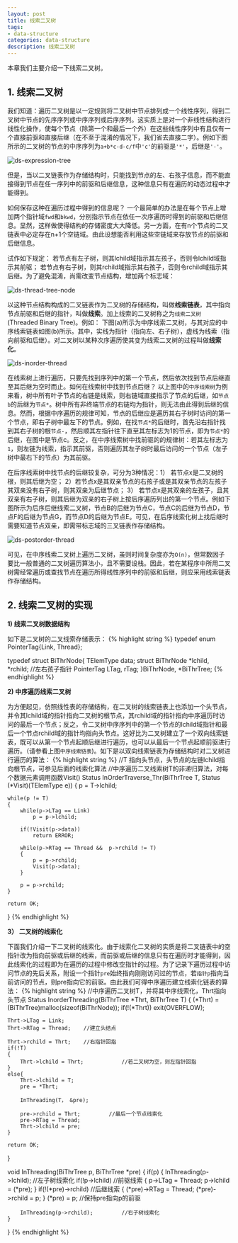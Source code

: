 ```yaml
---
layout: post
title: 线索二叉树
tags:
- data-structure
categories: data-structure
description: 线索二叉树
---
```


本章我们主要介绍一下线索二叉树。


<!-- more -->


## 1. 线索二叉树
我们知道：遍历二叉树是以一定规则将二叉树中节点排列成一个线性序列，得到二叉树中节点的先序序列或中序序列或后序序列。这实质上是对一个非线性结构进行线性化操作，使每个节点（除第一个和最后一个外）在这些线性序列中有且仅有一个直接前驱和直接后继（在不至于混淆的情况下，我们省去直接二字）。例如下图所示的二叉树的节点的中序序列为```a+b*c-d-c/f```中```'c'```的前驱是```'*'```，后继是```'-'```。

![ds-expression-tree](https://ivanzz1001.github.io/records/assets/img/data_structure/ds_expression_tree.jpg)

但是，当以二叉链表作为存储结构时，只能找到节点的左、右孩子信息，而不能直接得到节点在任一序列中的前驱和后继信息，这种信息只有在遍历的动态过程中才能得到。

如何保存这种在遍历过程中得到的信息呢？ 一个最简单的办法是在每个节点上增加两个指针域```fwd```和```bkwd```，分别指示节点在依任一次序遍历时得到的前驱和后继信息。显然，这样做使得结构的存储密度大大降低。另一方面，在有n个节点的二叉链表中必定存在n+1个空链域。由此设想能否利用这些空链域来存放节点的前驱和后继信息。

试作如下规定： 若节点有左子树，则其lchild域指示其左孩子，否则令lchild域指示其前驱； 若节点有右子树，则其rchild域指示其右孩子，否则令rchild域指示其后继。为了避免混淆，尚需改变节点结构，增加两个标志域：

![ds-thread-tree-node](https://ivanzz1001.github.io/records/assets/img/data_structure/ds_thread_tree_node.jpg)


以这种节点结构构成的二叉链表作为二叉树的存储结构，叫做**线索链表**，其中指向节点前驱和后继的指针，叫做**线索**。加上线索的二叉树称之为```线索二叉树```(Threaded Binary Tree)。例如： 下图(a)所示为中序线索二叉树，与其对应的中序线索链表如图(b)所示。其中，实线为指针（指向左、右子树），虚线为线索（指向前驱和后继）。对二叉树以某种次序遍历使其变为线索二叉树的过程叫做**线索化**。

![ds-inorder-thread](https://ivanzz1001.github.io/records/assets/img/data_structure/ds_inorder_thread.jpg)


在线索树上进行遍历，只要先找到序列中的第一个节点，然后依次找到节点后继直至其后继为空时而止。如何在线索树中找到节点后继？ 以上图中的```中序线索树```为例来看，树中所有叶子节点的右链是线索，则右链域直接指示了节点的后继，如```节点b```的后继为```节点*```。树中所有非终端节点的右链均为指针，则无法由此得到后继的信息。然而，根据中序遍历的规律可知，节点的后继应是遍历其右子树时访问的第一个节点，即右子树中最左下的节点。例如，在找```节点*```的后继时，首先沿右指针找到其右子树的根```节点-```，然后顺其左指针往下直至其左标志为1的节点，即为```节点*```的后继，在图中是节点c。反之，在中序线索树中找前驱的的规律树：若其左标志为```1```，则左链为线索，指示其前驱，否则遍历其左子树时最后访问的一个节点（左子树中最右下的节点）为其前驱。


在后序线索树中找节点的后继较复杂，可分为3种情况：1） 若节点x是二叉树的根，则其后继为空； 2）若节点x是其双亲节点的右孩子或是其双亲节点的左孩子其双亲没有右子树，则其双亲为后继节点； 3） 若节点x是其双亲的左孩子，且其双亲有右子树，则其后继为双亲的右子树上按后序遍历列出的第一个节点。例如下图所示为后序后继线索二叉树，节点B的后继为节点C，节点C的后继为节点D，节点F的后继为节点G，而节点D的后继为节点E。可见，在后序线索化树上找后继时需要知道节点双亲，即需带标志域的三叉链表作存储结构。

![ds-postorder-thread](https://ivanzz1001.github.io/records/assets/img/data_structure/ds_postorder_thread.jpg)

可见，在中序线索二叉树上遍历二叉树，虽则时间复杂度亦为```O(n)```，但常数因子要比一般普通的二叉树遍历算法小，且不需要设栈。因此，若在某程序中所用二叉树需经常遍历或查找节点在遍历所得线性序列中的前驱和后继，则应采用线索链表作存储结构。

## 2. 线索二叉树的实现

**1) 线索二叉树数据结构**

如下是二叉树的二叉线索存储表示：
{% highlight string %}
typedef enum PointerTag{Link, Thread};


typedef struct BiThrNode{
	TElemType data;
	struct BiThrNode *lchild, *rchild;   //左右孩子指针
	PointerTag LTag, rTag;
}BiThrNode, *BiThrTree;
{% endhighlight %}

**2) 中序遍历线索二叉树**

为方便起见，仿照线性表的存储结构，在二叉树的线索链表上也添加一个头节点，并令其lchild域的指针指向二叉树的根节点，其rchild域的指针指向中序遍历时访问的最后一个节点；反之，令二叉树中序序列中的第一个节点的lchild域指针和最后一个节点rchild域的指针均指向头节点。这好比为二叉树建立了一个双向线索链表，既可以从第一个节点起顺后继进行遍历，也可以从最后一个节点起顺前驱进行遍历。（请参看上图```中序线索链表```)。如下是以双向线索链表为存储结构时对二叉树进行遍历的算法：
{% highlight string %}
//T 指向头节点，头节点的左链lchild指向根节点，可参见后面的线索化算法
//中序遍历二叉线索树T的非递归算法，对每个数据元素调用函数Visit()
Status InOrderTraverse_Thr(BiThrTree T, Status (*Visit)(TElemType e))
{
	p = T->lchild;

	while(p != T)
	{
		while(p->LTag == Link)
			p = p->lchild;

		if(!Visit(p->data))
			return ERROR;

		while(p->RTag == Thread &&  p->rchild != T)   
		{
			p = p->rchild;
			Visit(p->data);
		}

		p = p->rchild;
	}

	return OK;
}
{% endhighlight %}


**3） 二叉树的线索化**

下面我们介绍一下二叉树的线索化。由于线索化二叉树的实质是将二叉链表中的空指针改为指向前驱或后继的线索，而前驱或后继的信息只有在遍历时才能得到，因此线索化的过程即为在遍历的过程中修改空指针的过程。为了记录下遍历过程中访问节点的先后关系，附设一个指针```pre```始终指向刚刚访问过的节点，若```指针p```指向当前访问的节点，则pre指向它的前驱。由此我们可得中序遍历建立线索化链表的算法：
{% highlight string %}
//中序遍历二叉树T，并将其中序线索化，Thrt指向头节点
Status InorderThreading(BiThrTree *Thrt, BiThrTree T)
{
	(*Thrt) = (BiThrTree)malloc(sizeof(BiThrNode));
	if(!(*Thrt))
		exit(OVERFLOW);

	Thrt->LTag = Link;
	Thrt->RTag = Thread;    //建立头结点
	
	Thrt->rchild = Thrt;    //右指针回指
	if(!T)
	{
		Thrt->lchild = Thrt;			//若二叉树为空，则左指针回指
	}
	else{
		Thrt->lchild = T;
		pre = *Thrt;

		InThreading(T， &pre);

		pre->rchild = Thrt;         //最后一个节点线索化
		pre->RTag = Thread;
		Thrt->lchild = pre;
	}

	return OK;
}

void InThreading(BiThrTree p, BiThrTree *pre)
{
	if(p)
	{
		InThreading(p->lchild);			//左子树线索化
		if(!p->lchild)					//前驱线索
		{
			p->LTag = Thread;
			p->lchild = (*pre);
		}
		if(!(*pre)->rchild)					//后继线索
		{
			(*pre)->RTag = Thread;
			(*pre)->rchild =  p;
		}
		(*pre) = p;                        //保持pre指向p的前驱

		InThreading(p->rchild);			//右子树线索化
	}
}
{% endhighlight %}

<br />
<br />


